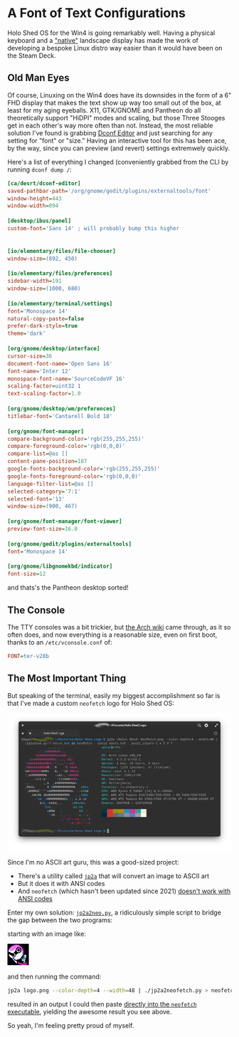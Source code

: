 # A Font of Text Configurations

Holo Shed OS for the Win4 is going remarkably well.
Having a physical keyboard and a
["native"](https://www.youtube.com/watch?v=Ovp7jrJdLAc)
landscape display has made the work of developing
a bespoke Linux distro way easier than it would
have been on the Steam Deck.

## Old Man Eyes

Of course, Linuxing on the Win4 does have its downsides
in the form of a 6" FHD display that makes the text show
up way too small out of the box, at least for my aging
eyeballs. X11, GTK/GNOME and Pantheon do all theoretically
support "HiDPI" modes and scaling, but those Three Stooges get in
each other's way more often than not. Instead, the most reliable
solution I've found is grabbing
[Dconf Editor](https://wiki.gnome.org/Apps/DconfEditor) and
just searching for any setting for "font" or "size." Having
an interactive tool for this has been ace, by the way, since
you can preview (and revert) settings extremwely quickly.

Here's a list of everything I changed (conveniently grabbed
from the CLI by running `dconf dump /`:

```ini
[ca/desrt/dconf-editor]
saved-pathbar-path='/org/gnome/gedit/plugins/externaltools/font'
window-height=443
window-width=894

[desktop/ibus/panel]
custom-font='Sans 14' ; will probably bump this higher


[io/elementary/files/file-chooser]
window-size=(892, 450)

[io/elementary/files/preferences]
sidebar-width=191
window-size=(1000, 680)

[io/elementary/terminal/settings]
font='Monospace 14'
natural-copy-paste=false
prefer-dark-style=true
theme='dark'

[org/gnome/desktop/interface]
cursor-size=36
document-font-name='Open Sans 16'
font-name='Inter 12'
monospace-font-name='SourceCodeVF 16'
scaling-factor=uint32 1
text-scaling-factor=1.0

[org/gnome/desktop/wm/preferences]
titlebar-font='Cantarell Bold 18'

[org/gnome/font-manager]
compare-background-color='rgb(255,255,255)'
compare-foreground-color='rgb(0,0,0)'
compare-list=@as []
content-pane-position=187
google-fonts-background-color='rgb(255,255,255)'
google-fonts-foreground-color='rgb(0,0,0)'
language-filter-list=@as []
selected-category='7:1'
selected-font='13'
window-size=(900, 467)

[org/gnome/font-manager/font-viewer]
preview-font-size=16.0

[org/gnome/gedit/plugins/externaltools]
font='Monospace 14'

[org/gnome/libgnomekbd/indicator]
font-size=12
```

and thats's the Pantheon desktop sorted!

## The Console

The TTY consoles was a bit trickier, but
[the Arch wiki](https://wiki.archlinux.org/title/Linux_console#Fonts)
came through, as it so often does, and now
everything is a reasonable size, even on first boot,
thanks to an `/etc/vconsole.conf` of:

```ini
FONT=ter-v28b
```

## The Most Important Thing

But speaking of the terminal, easily my biggest accomplishment so far is
that I've made a custom `neofetch` logo for Holo Shed OS:

![neofetch](../img/neofetch-screenshot.png)

Since I'm no ASCII art guru, this was a good-sized project:

- There's a utility called [`jp2a`](https://github.com/cslarsen/jp2a)
  that will convert an image to ASCII art
- But it does it with ANSI codes
- And `neofetch` (which hasn't been updated since 2021)
  [doesn't work with ANSI codes](https://github.com/dylanaraps/neofetch/issues/1768)

Enter my own solution: [`jp2a2neo.py`](https://github.com/Holo-Shed/neofetch/blob/main/jp2a2neo.py),
a ridiculously simple script to bridge the gap between the two programs:

starting with an image like:

![starting image](../img/jp2a-input.png)

and then running the command:

```bash
jp2a logo.png --color-depth=4 --width=48 | ./jp2a2neofetch.py > neofetch_logo.txt
```

resulted in an output I could then paste
[directly into the `neofetch` executable](https://github.com/holo-shed/neofetch/commit/cceb174bd1dd4ae9c3139e4ed1beb08d63646a42),
yielding the awesome result you see above.

So yeah, I'm feeling pretty proud of myself.
